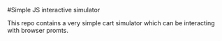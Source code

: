 #Simple JS interactive simulator

This repo contains a very simple cart simulator which can be interacting with browser promts.
